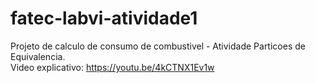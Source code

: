 # fatec-labvi-atividade1

Projeto de calculo de consumo de combustivel - Atividade Particoes de Equivalencia. \
Video explicativo: https://youtu.be/4kCTNX1Ev1w
